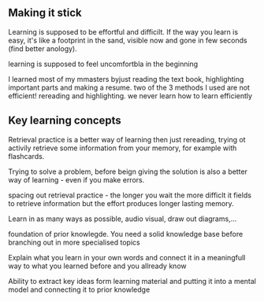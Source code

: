 ## Making it stick

Learning is supposed to be effortful and difficilt. If the way you learn is easy, it's like a footprint in the sand, visible now and gone in few seconds (find better anology).

learning is supposed to feel uncomfortbla in the beginning

I learned most of my mmasters byjust reading the text book, highlighting important parts and making a resume. 
two of the 3 methods I used are not efficient! rereading and highlighting.
we never learn how to learn efficiently

## Key learning concepts

Retrieval practice is a better way of learning then just rereading, trying ot activily retrieve some information from your memory, for example with flashcards.

Trying to solve a problem, before beign giving the solution is also a better way of learning - even if you make errors.

spacing out retrieval practice - the longer you wait the more difficlt it fields to retrieve information but the effort produces longer lasting memory.

Learn in as many ways as possible, audio visual, draw out diagrams,...

foundation of prior knowlegde. You need a solid knowledge base before branching out in more specialised topics

Explain what you learn in your own words and connect it in a meaningfull way to what you learned before and you allready know

Ability to extract key ideas form learning material and putting it into a mental model and connecting it to prior knowledge 